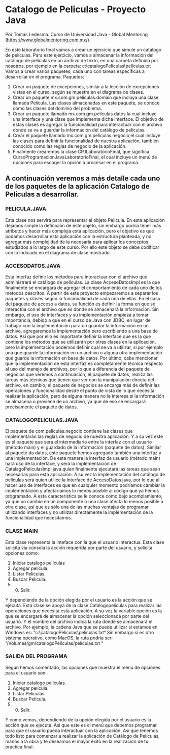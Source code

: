 # Catalogo de Peliculas - Proyecto Java
Por Tomás Ledesma.
Curso de Universidad Java - Global Mentoring (https://www.globalmentoring.com.mx/).

En este laboratorio final vamos a crear un ejercicio que simule un catálogo de películas. Para este
ejercicio, vamos a almacenar la información del catálogo de películas en un archivo de texto, en una
carpeta definida por nosotros, por ejemplo en la carpeta: c:\catalogoPeliculas\películas.txt
Vamos a crear varios paquetes, cada uno con tareas específicas a desarrollar en el programa.
Paquetes:
1. Crear un paquete de excepciones, similar a la lección de excepciones vistas en el curso, según se
muestra en el diagrama de clases.
2. Crear un paquete mx.com.gm.películas.domain que incluya una clase llamada Pelicula. Las clases
almacenadas en este paquete, se conoce como las clases del dominio del problema.
3. Crear un paquete llamado mx.com.gm.películas.datos la cual incluye una interface y una clase que
implementa dicha interface. El objetivo de estas clases es agregar la funcionalidad para interactuar
con el archivo donde se va a guardar la información del catálogo de películas.
4. Crear el paquete llamado mx.com.gm.peliculas.negocio el cual incluye las clases para definir la
funcionalidad de nuestra aplicación, también conocido como las reglas de negocio de la aplicación.
5. Finalmente crearemos la clase CPJLaboratorioFinal, que significa
CursoProgramacionJavaLaboratorioFinal, el cual incluye un menú de opciones para escoger la opción
a procesar en el programa.

## A continuación veremos a más detalle cada uno de los paquetes de la aplicación Catalogo de Peliculas a desarrollar.

### PELICULA.JAVA
Esta clase nos servirá para representar el objeto Pelicula. En esta aplicación
dejamos simple la definición de este objeto, sin embargo podría tener más atributos
y hacer más compleja esta aplicación, pero el objetivo es que podamos desarrollar
esta aplicación con la estructura planteada, y no agregar más complejidad de la
necesaria para aplicar los conceptos estudiados a lo largo de este curso.
Por ello este objeto se debe codificar con lo indicado en el diagrama de clase
mostrado.

### ACCESODATOS.JAVA
Esta interfaz define los métodos para interactuar con el archivo que administrará el
catálogo de películas. La clase AccesoDatosImpl es la que finalmente se encargará de
agregar el comportamiento de cada uno de los métodos descritos.
A partir de este proyecto empezaremos a separar los paquetes y clases según la
funcionalidad de cada una de ellas. En el caso del paquete de acceso a datos, su función
es definir la forma en que se interactúa con el archivo que es donde se almacenará la
información.
Sin embargo, el uso de interfaces y su implementación empieza a tomar importancia,
debido a que en el curso de Java con JDBC, en lugar de trabajar con la implementación
para un guardar la información en un archivo, agregaremos la implementación pero
escribiendo a una base de datos. Así que por ello es importante definir la interface que es
la que contiene los métodos que se utilizarán por otras clases en la aplicación, pero la
implementación podemos definir cual se va a utilizar, si por ejemplo una que guarde la
información en un archivo o alguna otra implementación que guarde la información en
base de datos.
Por último, cabe mencionar que la implementación de esta interfaz es completamente
técnica respecto al uso del manejo de archivos, por lo que a diferencia del paquete de
negocios que veremos a continuación, el paquete de datos, realiza las tareas más
técnicas que tienen que ver con la manipulación directa del archivo, en cambio, el
paquete de negocios se encarga más de definir las operaciones y funcionalidad desde el
punto de vista de lo que necesita realizar la aplicación, pero de alguna manera no le
interesa si la información se almacena o proviene de un archivo, ya que de eso se
encargará precisamente el paquete de datos.

### CATALOGOPELICULAS.JAVA
El paquete de com.películas.negocio contiene las clases que
implementarán las reglas de negocio de nuestra aplicación. Y a su vez este es el
paquete que será el intermediario entre la interfaz con el usuario (método main) y
el guardado de la información (paquete de datos).
Similar al paquete da datos, este paquete hemos agregado también una interfaz y
una implementación. De esta manera la interfaz de usuario (método main) hará
uso de la interface, y será la implementación de CatalagoPeliculasImpl.java quien
finalmente ejecutará las tareas que sean necesarias para esta aplicación.
A su vez la implementación del catálogo de películas será quien utilice la interface
de AccesoDatos.java, por lo que al hacer uso de interfaces es que en cualquier
momento podríamos cambiar la implementación y afectaríamos lo menos posible al
código que ya hemos programado. A esta característica se le conoce como bajo
acomplamiento, ya que un cambio en un componente o una clase afecta lo menos
posible a otra clase, así que es sólo una de las muchas ventajas de programar
utilizando interfaces y no utilizar directamente la implementación de la
funcionalidad que necesitamos.

### CLASE MAIN
Esta clase representa la inteface con la que el usuario interactua. Esta clase solicita via consola la acción
requerida por parte del usuario, y solicita opciones como:
1. Iniciar catalogo películas
2. Agregar película.
3. Listar Películas.
4. Buscar Película.
5. 0. Salir.

Y dependiendo de la opción elegida por el usuario es la acción que se ejecuta.
Esta clase se apoya de la clase Catalogopeliculas para realizar las operaciones que necesita esta
aplicación.
A su vez la variable opción es la que se encargará de almacenar la opción seleccionada por parte del
usuario.
Y el nombre del archivo indica la ruta donde se almacenará el archivo. Por ejemplo, la cadena Java que
se puede utilizar si estamos en Windows es:
"c:\\catalogoPeliculas\\peliculas.txt“
Sin embargo si es otro sistema operativo, como MacOS, la ruta podría ser:
“/Volumes/gm/catalogoPeliculas/películas.txt “

### SALIDA DEL PROGRAMA
Según hemos comentado, las opciones que muestra el menú de opciones para el usuario son:
1. Iniciar catalogo películas.
2. Agregar película.
3. Listar Películas.
4. Buscar Película.
5. 0. Salir.

Y como vemos, dependiendo de la opción elegida por el usuario es la acción que se ejecuta. Así
que este es el menú que debemos programar para que el usuario pueda interactuar con la
aplicación.
Así que tenemos todo listo para comenzar a realizar la aplicación de Catálogo de Películas,
manos a la obra y te deseamos el mayor éxito en la realización de tu práctica final.
